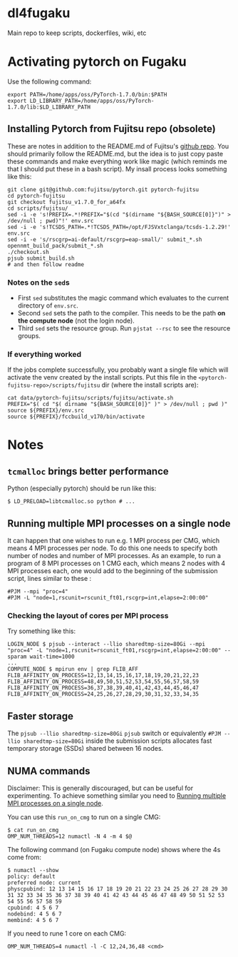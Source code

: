 # dl4fugaku
Main repo to keep scripts, dockerfiles, wiki, etc

# Activating pytorch on Fugaku
Use the following command:
```
export PATH=/home/apps/oss/PyTorch-1.7.0/bin:$PATH
export LD_LIBRARY_PATH=/home/apps/oss/PyTorch-1.7.0/lib:$LD_LIBRARY_PATH
```

## Installing Pytorch from Fujitsu repo (obsolete)

These are notes in addition to the README.md of Fujitsu's [github repo](https://github.com/fujitsu/pytorch/tree/fujitsu_v1.7.0_for_a64fx/scripts/fujitsu). 
You should primarily follow the README.md, but the idea is to just copy paste these commands and make everything work like magic (which reminds me that I should put these in a bash script).
My insall process looks something like this:

```shell
git clone git@github.com:fujitsu/pytorch.git pytorch-fujitsu
cd pytorch-fujitsu
git checkout fujitsu_v1.7.0_for_a64fx
cd scripts/fujitsu/
sed -i -e 's!PREFIX=.*!PREFIX="$(cd "$(dirname "${BASH_SOURCE[0]}")" > /dev/null ; pwd)"!' env.src
sed -i -e 's!TCSDS_PATH=.*!TCSDS_PATH=/opt/FJSVxtclanga/tcsds-1.2.29!' env.src
sed -i -e 's/rscgrp=ai-default/rscgrp=eap-small/' submit_*.sh opennmt_build_pack/submit_*.sh
./checkout.sh
pjsub submit_build.sh
# and then follow readme
```

### Notes on the `sed`s

- First `sed` substitutes the magic command which evaluates to the current directory of `env.src`.
- Second `sed` sets the path to the compiler. This needs to be the path **on the compute node** (not the login node).
- Third `sed` sets the resource group.  Run `pjstat --rsc` to see the resource groups.

### If everything worked

If the jobs complete successfully, you probably want a single file which will activate the venv created by the install scripts.  Put this file in the `<pytorch-fujitsu-repo>/scripts/fujitsu` dir (where the install scripts are):
```shell
cat data/pytorch-fujitsu/scripts/fujitsu/activate.sh 
PREFIX="$( cd "$( dirname "${BASH_SOURCE[0]}" )" > /dev/null ; pwd )"
source ${PREFIX}/env.src
source ${PREFIX}/fccbuild_v170/bin/activate
```
# Notes

## `tcmalloc` brings better performance
Python (especially pytorch) should be run like this:
```
$ LD_PRELOAD=libtcmalloc.so python # ...
```

## Running multiple MPI processes on a single node
It can happen that one wishes to run e.g. 1 MPI process per CMG, which
means 4 MPI processes per node.  To do this one needs to specify both
number of nodes and number of MPI processes.  As an example, to run a
program of 8 MPI processes on 1 CMG each, which means 2 nodes with 4
MPI processes each, one would add to the beginning of the submission
script, lines similar to these :

```
#PJM --mpi "proc=4" 
#PJM -L "node=1,rscunit=rscunit_ft01,rscgrp=int,elapse=2:00:00"
```

### Checking the layout of cores per MPI process
Try something like this:
```
LOGIN_NODE $ pjsub --interact --llio sharedtmp-size=80Gi --mpi "proc=4" -L "node=1,rscunit=rscunit_ft01,rscgrp=int,elapse=2:00:00" --sparam wait-time=1000
...
COMPUTE_NODE $ mpirun env | grep FLIB_AFF
FLIB_AFFINITY_ON_PROCESS=12,13,14,15,16,17,18,19,20,21,22,23
FLIB_AFFINITY_ON_PROCESS=48,49,50,51,52,53,54,55,56,57,58,59
FLIB_AFFINITY_ON_PROCESS=36,37,38,39,40,41,42,43,44,45,46,47
FLIB_AFFINITY_ON_PROCESS=24,25,26,27,28,29,30,31,32,33,34,35
```

## Faster storage
The `pjsub --llio sharedtmp-size=80Gi` `pjsub` switch or equivalently
`#PJM --llio sharedtmp-size=80Gi` inside the submission scripts
allocates fast temporary storage (SSDs) shared between 16 nodes.

## NUMA commands
Disclaimer: This is generally discouraged, but can be useful for
experimenting.  To achieve something similar you need to [Running
multiple MPI processes on a single
node](#running-multiple-mpi-processes-on-a-single-node).

You can use this `run_on_cmg` to run on a single CMG:
```
$ cat run_on_cmg
OMP_NUM_THREADS=12 numactl -N 4 -m 4 $@
```
The following command (on Fugaku compute node) shows where the 4s come from:
```
$ numactl --show
policy: default
preferred node: current
physcpubind: 12 13 14 15 16 17 18 19 20 21 22 23 24 25 26 27 28 29 30 31 32 33 34 35 36 37 38 39 40 41 42 43 44 45 46 47 48 49 50 51 52 53 54 55 56 57 58 59 
cpubind: 4 5 6 7 
nodebind: 4 5 6 7 
membind: 4 5 6 7 
```

If you need to rune 1 core on each CMG: 
```
OMP_NUM_THREADS=4 numactl -l -C 12,24,36,48 <cmd>
```
